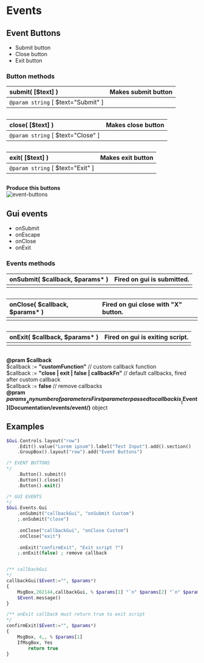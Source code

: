 # Events  
## Event Buttons  
* Submit button  
* Close button  
* Exit button  
### Button methods  
| __submit__( [$text] )    |Makes submit button    |  
|:---    |:---    |  
|`@param string` [ $text="Submit" ]    |    |  
##  
| __close__( [$text] )    |Makes close button    |  
|:---    |:---    |  
|`@param string` [ $text="Close" ]    |    |  
##  
| __exit__( [$text] )    |Makes exit button    |  
|:---    |:---    |  
|`@param string` [ $text="Exit" ]    |    |  
##  

__Produce this buttons__  
![event-buttons](https://github.com/vilbur/ahk-vilgui/blob/master/Documentation/events/gui/event-buttons.jpeg?raw=true "Event buttons")  
## Gui events  
* onSubmit  
* onEscape  
* onClose  
* onExit  
### Events methods  

| __onSubmit__( $callback, $params* )    |Fired on gui is submitted.    |  
|:---    |:---    |  
|    |    |  
##  
| __onClose__( $callback, $params* )    |Fired on gui close with "X" button.    |  
|:---    |:---    |  
|    |    |  
##  
| __onExit__( $callback, $params* )    |Fired on gui is exiting script.    |  
|:---    |:---    |  
|    |    |  
##  
__@pram $callback__  
$callback := __"customFunction"__ // custom callback function  
$callback := __"close __\|__ exit __\|__ false __\|__ callbackFn"__ // default callbacks, fired after custom callback  
$callback := __false__ // remove callbacks  
__@pram $params__  
Any number of parameters  
First parameter passed to callback is __[$Event](Documentation/events/event/)__ object  

## Examples  
``` php
$Gui.Controls.layout("row")    .Edit().value("Lorem ipsum").label("Test Input").add().section()    .GroupBox().layout("row").add("Event Buttons")/* EVENT BUTTONS*/    .Button().submit()    .Button().close()    .Button().exit()            /* GUI EVENTS*/$Gui.Events.Gui    .onSubmit("callbackGui", "onSubmit Custom")     ;.onSubmit("close")        .onClose("callbackGui", "onClose Custom")        .onClose("exit")        .onExit("confirmExit", "Exit script ?")        ;.onExit(false) ; remove callback/** callbackGui*/callbackGui($Event:="", $params*){    MsgBox,262144,callbackGui, % $params[1] "`n" $params[2] "`n" $params[3],5    $Event.message()}/** onExit callback must return true to exit script*/confirmExit($Event:="", $params*){    MsgBox, 4,, % $params[1]    IfMsgBox, Yes        return true}
```  